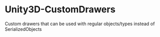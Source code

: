# Unity3D-CustomDrawers
Custom drawers that can be used with regular objects/types instead of SerializedObjects
